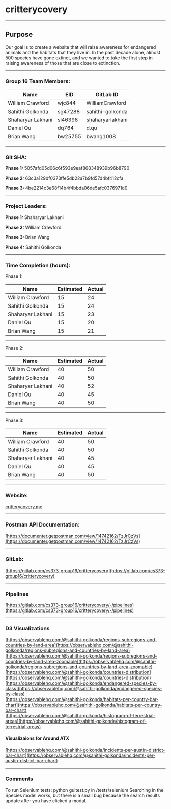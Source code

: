 # critterycovery
---
## Purpose
Our goal is to create a website that will raise awareness for endangered animals and the habitats that they live in. In the past decade alone, almost 500 species have gone extinct, and we wanted to take the first step in raising awareness of those that are close to extinction. 

---
### Group 16 Team Members: 
Name | EID | GitLab ID
--------- | --------- | ---------
William Crawford | wjc844 |  WilliamCrawford
Sahithi Golkonda | sg47288 | sahithi-golkonda
Shaharyar Lakhani |sl46398 |shaharyarlakhani
Daniel Qu | dq764 | d.qu
Brian Wang |bw25755 |bwang1008

---

### Git SHA: 
**Phase 1:**
5057afd05d06c6f593e9eaf868348939b96b8790

**Phase 2:**
63c3a129df0373ffe5db22a7b9fd57d4bf412cfa

**Phase 3:**
4be2214c3e68f14b4f4bbda06de5afc0376971d0

---

### Project Leaders: 
**Phase 1:**
Shaharyar Lakhani

**Phase 2:**
William Crawford

**Phase 3:**
Brian Wang

**Phase 4:**
Sahithi Golkonda

---

### Time Completion (hours):
Phase 1:

Name | Estimated | Actual
--------- | --------- | ---------
William Crawford | 15 | 24
Sahithi Golkonda | 15 | 24
Shaharyar Lakhani | 15 | 23
Daniel Qu | 15 | 20
Brian Wang | 15 | 21

--- 
Phase 2: 

Name | Estimated | Actual
--------- | --------- | ---------
William Crawford | 40 | 50
Sahithi Golkonda | 40 | 50
Shaharyar Lakhani | 40 | 52
Daniel Qu | 40 | 45
Brian Wang | 40 | 50

---
Phase 3: 

Name | Estimated | Actual
--------- | --------- | ---------
William Crawford | 40 | 50
Sahithi Golkonda | 40 | 50
Shaharyar Lakhani | 40 | 45
Daniel Qu | 40 | 45
Brian Wang | 40 | 50

---

### Website: 
[critterycovery.me](https://critterycovery.me)

---

### Postman API Documentation:
[https://documenter.getpostman.com/view/14742162/TzJrCzVs](https://documenter.getpostman.com/view/14742162/TzJrCzVs)

---

### GitLab: 
[https://gitlab.com/cs373-group16/critterycovery](https://gitlab.com/cs373-group16/critterycovery)

---

### Pipelines 

[https://gitlab.com/cs373-group16/critterycovery/-/pipelines](https://gitlab.com/cs373-group16/critterycovery/-/pipelines)

---

### D3 Visualizations 

[https://observablehq.com/@sahithi-golkonda/regions-subregions-and-countries-by-land-area](https://observablehq.com/@sahithi-golkonda/regions-subregions-and-countries-by-land-area) \
[https://observablehq.com/@sahithi-golkonda/regions-subregions-and-countries-by-land-area-zoomable](https://observablehq.com/@sahithi-golkonda/regions-subregions-and-countries-by-land-area-zoomable) \
[https://observablehq.com/@sahithi-golkonda/countries-distribution](https://observablehq.com/@sahithi-golkonda/countries-distribution) \
[https://observablehq.com/@sahithi-golkonda/endangered-species-by-class](https://observablehq.com/@sahithi-golkonda/endangered-species-by-class) \
[https://observablehq.com/@sahithi-golkonda/habitats-per-country-bar-chart](https://observablehq.com/@sahithi-golkonda/habitats-per-country-bar-chart) \
[https://observablehq.com/@sahithi-golkonda/histogram-of-terrestrial-areas](https://observablehq.com/@sahithi-golkonda/histogram-of-terrestrial-areas)

#### Visualizaions for Around ATX

[https://observablehq.com/@sahithi-golkonda/incidents-per-austin-district-bar-chart](https://observablehq.com/@sahithi-golkonda/incidents-per-austin-district-bar-chart)

---
### Comments 
To run Selenium tests: python guitest.py in /tests/selenium
Searching in the Species model works, but there is a small bug because the search results update after you have clicked a modal. 
